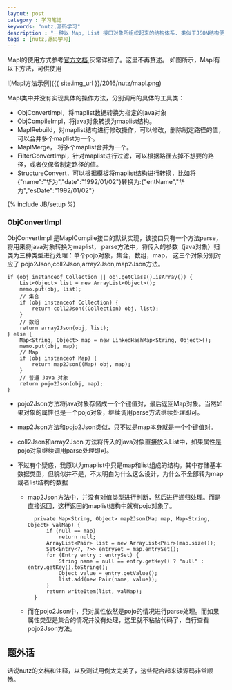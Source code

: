 ```yaml
---
layout: post
category : 学习笔记 
keywords: "nutz,源码学习"
description : "一种以 Map, List 接口对象所组织起来的结构体系. 类似于JSON结构便于JAVA在内存中处理的结构. 主要提供键值对, 与列表的有机组合, 因这种结构只由Map, List组成, 因些称其为Mapl结构."
tags : [nutz,源码学习]
---
```



Mapl的使用方式参考[官方文档](http://nutzam.com/core/maplist/overview.html),灰常详细了。这里不再赘述。
如图所示，Mapl有以下方法，可供使用

![Mapl方法示例]({{ site.img_url }}/2016/nutz/mapl.png)

Mapl类中并没有实现具体的操作方法，分别调用的具体的工具类：

- ObjConvertImpl，将maplist数据转换为指定的java对象
- ObjCompileImpl，将java对象转换为maplist结构。
- MaplRebuild，对maplist结构进行修改操作，可以修改，删除制定路径的值，可以合并多个maplist为一个。
- MaplMerge， 将多个maplist合并为一个。
- FilterConvertImpl，针对maplist进行过滤，可以根据路径去掉不想要的路径，或者仅保留制定路径的值。
- StructureConvert，可以根据模板将maplist结构进行转换，比如将{"name":"华为","date":"1992/01/02"}转换为:{"entName","华为","esDate":"1992/01/02"}


<!--break-->

{% include JB/setup %}



### ObjConvertImpl
ObjConvertImpl 是MaplCompile接口的默认实现，该接口只有一个方法parse，将用来将java对象转换为maplist，
parse方法中，将传入的参数（java对象）归类为三种类型进行处理：单个pojo对象，集合，数组，map，
这三个对象分别对应了 pojo2Json,coll2Json,array2Json,map2Json方法。

    if (obj instanceof Collection || obj.getClass().isArray()) {
        List<Object> list = new ArrayList<Object>();
        memo.put(obj, list);
        // 集合
        if (obj instanceof Collection) {
            return coll2Json((Collection) obj, list);
        }
        // 数组
        return array2Json(obj, list);
    } else {
        Map<String, Object> map = new LinkedHashMap<String, Object>();
        memo.put(obj, map);
        // Map
        if (obj instanceof Map) {
            return map2Json((Map) obj, map);
        }
        // 普通 Java 对象
        return pojo2Json(obj, map);
    }
    
- pojo2Json方法将java对象存储成一个个键值对，最后返回Map对象。当然如果对象的属性也是一个pojo对象，继续调用parse方法继续处理即可。
- map2Json方法和pojo2Json类似，只不过是map本身就是一个个键值对。
- coll2Json和array2Json 方法将传入的java对象直接放入List中，如果属性是pojo对象继续调用parse处理即可。
- 不过有个疑惑，我原以为maplist中只是map和list组成的结构。其中存储基本数据类型，但貌似并不是，不太明白为什么这么设计，为什么不全部转为map或者list结构的数据
    
    - map2Json方法中，并没有对值类型进行判断，然后进行递归处理。而是直接返回，这样返回的maplist结构中就有pojo对象了。
    
            private Map<String, Object> map2Json(Map map, Map<String, Object> valMap) {
                if (null == map)
                    return null;
                ArrayList<Pair> list = new ArrayList<Pair>(map.size());
                Set<Entry<?, ?>> entrySet = map.entrySet();
                for (Entry entry : entrySet) {
                    String name = null == entry.getKey() ? "null" : entry.getKey().toString();
                    Object value = entry.getValue();
                    list.add(new Pair(name, value));
                }
                return writeItem(list, valMap);
            }
    - 而在pojo2Json中，只对属性依然是pojo的情况进行parse处理。而如果属性类型是集合的情况并没有处理，这里就不粘帖代码了，自行查看pojo2Json方法。
    
    
## 题外话
 
 话说nutz的文档和注释，以及测试用例太完美了，这些配合起来读源码非常顺畅。


